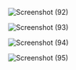 ![Screenshot (92)](https://user-images.githubusercontent.com/52545122/103762734-d368fe80-503e-11eb-942e-ea457d46661d.png)

![Screenshot (93)](https://user-images.githubusercontent.com/52545122/103762738-d4019500-503e-11eb-95e1-2c074c8a2206.png)

![Screenshot (94)](https://user-images.githubusercontent.com/52545122/103762745-d663ef00-503e-11eb-8f8f-2e2bf98eed89.png)

![Screenshot (95)](https://user-images.githubusercontent.com/52545122/103762746-d663ef00-503e-11eb-8308-358144259a9b.png)
